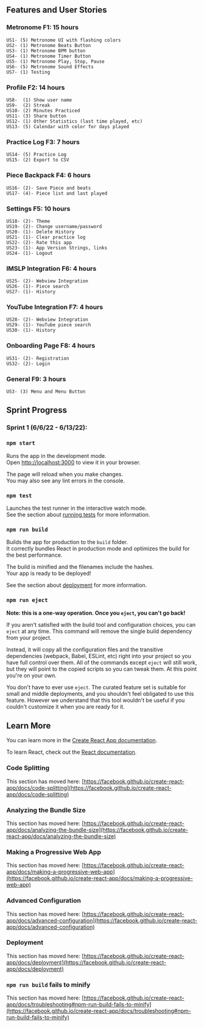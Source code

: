 ## Features and User Stories
### Metronome F1: 15 hours
	US1- (5) Metronome UI with flashing colors		
	US2- (1) Metronome Beats Button			
	US3- (1) Metronome BPM button			
	US4- (1) Metronome Timer Button			
	US5- (1) Metronome Play, Stop, Pause		
	US6- (5) Metronome Sound Effects			
	US7- (1) Testing					
### Profile F2:  14 hours
	US8-  (1) Show user name
	US9-  (2) Streak
	US10- (2) Minutes Practiced
	US11- (3) Share button
	US12- (1) Other Statistics (last time played, etc)
	US13- (5) Calendar with color for days played
### Practice Log F3: 7 hours
	US14- (5) Practice Log
	US15- (2) Export to CSV
### Piece Backpack F4: 6 hours
	US16- (2)- Save Piece and beats
	US17- (4)- Piece list and last played
### Settings F5: 10 hours
	US18- (2)- Theme
	US19- (2)- Change username/password
	US20- (1)- Delete History
	US21- (1)- Clear practice log
	US22- (2)- Rate this app
	US23- (1)- App Version Strings, links
	US24- (1)- Logout
### IMSLP Integration F6: 4 hours
	US25- (2)- Webview Integration
	US26- (1)- Piece search
	US27- (1)- History
### YouTube Integration F7: 4 hours
	US28- (2)- Webview Integration
	US29- (1)- YouTube piece search
	US30- (1)- History
### Onboarding Page F8: 4 hours
	US31- (2)- Registration
	US32- (2)- Login
### General F9: 3 hours
	US3- (3) Menu and Menu Button

## Sprint Progress
### Sprint 1 (6/6/22 - 6/13/22):


### `npm start`

Runs the app in the development mode.\
Open [http://localhost:3000](http://localhost:3000) to view it in your browser.

The page will reload when you make changes.\
You may also see any lint errors in the console.

### `npm test`

Launches the test runner in the interactive watch mode.\
See the section about [running tests](https://facebook.github.io/create-react-app/docs/running-tests) for more information.

### `npm run build`

Builds the app for production to the `build` folder.\
It correctly bundles React in production mode and optimizes the build for the best performance.

The build is minified and the filenames include the hashes.\
Your app is ready to be deployed!

See the section about [deployment](https://facebook.github.io/create-react-app/docs/deployment) for more information.

### `npm run eject`

**Note: this is a one-way operation. Once you `eject`, you can't go back!**

If you aren't satisfied with the build tool and configuration choices, you can `eject` at any time. This command will remove the single build dependency from your project.

Instead, it will copy all the configuration files and the transitive dependencies (webpack, Babel, ESLint, etc) right into your project so you have full control over them. All of the commands except `eject` will still work, but they will point to the copied scripts so you can tweak them. At this point you're on your own.

You don't have to ever use `eject`. The curated feature set is suitable for small and middle deployments, and you shouldn't feel obligated to use this feature. However we understand that this tool wouldn't be useful if you couldn't customize it when you are ready for it.

## Learn More

You can learn more in the [Create React App documentation](https://facebook.github.io/create-react-app/docs/getting-started).

To learn React, check out the [React documentation](https://reactjs.org/).

### Code Splitting

This section has moved here: [https://facebook.github.io/create-react-app/docs/code-splitting](https://facebook.github.io/create-react-app/docs/code-splitting)

### Analyzing the Bundle Size

This section has moved here: [https://facebook.github.io/create-react-app/docs/analyzing-the-bundle-size](https://facebook.github.io/create-react-app/docs/analyzing-the-bundle-size)

### Making a Progressive Web App

This section has moved here: [https://facebook.github.io/create-react-app/docs/making-a-progressive-web-app](https://facebook.github.io/create-react-app/docs/making-a-progressive-web-app)

### Advanced Configuration

This section has moved here: [https://facebook.github.io/create-react-app/docs/advanced-configuration](https://facebook.github.io/create-react-app/docs/advanced-configuration)

### Deployment

This section has moved here: [https://facebook.github.io/create-react-app/docs/deployment](https://facebook.github.io/create-react-app/docs/deployment)

### `npm run build` fails to minify

This section has moved here: [https://facebook.github.io/create-react-app/docs/troubleshooting#npm-run-build-fails-to-minify](https://facebook.github.io/create-react-app/docs/troubleshooting#npm-run-build-fails-to-minify)

